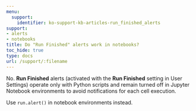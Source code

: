 ```yaml
---
menu:
  support:
    identifier: ko-support-kb-articles-run_finished_alerts
support:
- alerts
- notebooks
title: Do "Run Finished" alerts work in notebooks?
toc_hide: true
type: docs
url: /support/:filename
---
```


No. **Run Finished** alerts (activated with the **Run Finished** setting in User Settings) operate only with Python scripts and remain turned off in Jupyter Notebook environments to avoid notifications for each cell execution. 

Use `run.alert()` in notebook environments instead.